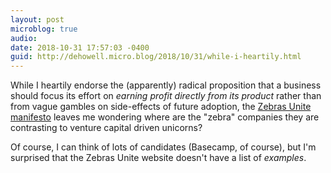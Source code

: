 ```yaml
---
layout: post
microblog: true
audio: 
date: 2018-10-31 17:57:03 -0400
guid: http://dehowell.micro.blog/2018/10/31/while-i-heartily.html
---
```

While I heartily endorse the (apparently) radical proposition that a business should focus its effort on _earning profit directly from its product_ rather than from vague gambles on side-effects of future adoption, the [Zebras Unite manifesto][1] leaves me wondering where are the "zebra" companies they are contrasting to venture capital driven unicorns?

Of course, I can think of lots of candidates (Basecamp, of course), but I'm surprised that the Zebras Unite website doesn't have a list of _examples_.

[1]: [medium.com/@sexandst...](https://medium.com/@sexandstartups/zebrasfix-c467e55f9d96)
